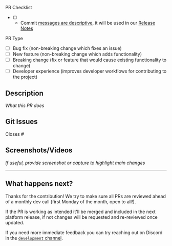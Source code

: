 PR Checklist

- [ ] - Commit [messages are descriptive](https://github.com/ONEARMY/community-platform/blob/master/CONTRIBUTING.md#--commit-style-guide), it will be used in our [Release Notes](https://github.com/ONEARMY/community-platform/releases/)

PR Type

- [ ] Bug fix (non-breaking change which fixes an issue)
- [ ] New feature (non-breaking change which adds functionality)
- [ ] Breaking change (fix or feature that would cause existing functionality to change)
- [ ] Developer experience (improves developer workflows for contributing to the project)

## Description

_What this PR does_

## Git Issues

Closes #

## Screenshots/Videos

_If useful, provide screenshot or capture to highlight main changes_

---

## What happens next?

Thanks for the contribution! We try to make sure all PRs are reviewed ahead of a monthly dev call (first Monday of the month, open to all!).

If the PR is working as intended it'll be merged and included in the next platform release, if not changes will be requested and re-reviewed once updated.

If you need more immediate feedback you can try reaching out on Discord in the [`development` channel](https://discord.gg/REUQRw469e).